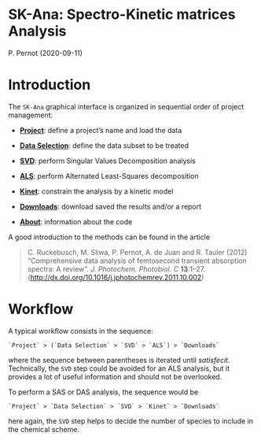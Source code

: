 SK-Ana: Spectro-Kinetic matrices Analysis
================
P. Pernot
(2020-09-11)


# Introduction

The `SK-Ana` graphical interface is organized in sequential order of
project management:

  - [__Project__](project.html): define a project’s name and load the data

  - [__Data Selection__](data.html): define the data subset to be treated

  - [__SVD__](svd.html): perform Singular Values Decomposition analysis

  - [__ALS__](als.html): perform Alternated Least-Squares decomposition

  - [__Kinet__](kinet.html): constrain the analysis by a kinetic model

  - [__Downloads__](downloads.html): 
  download saved the results and/or a report

  - [__About__](about.html): information about the code

A good introduction to the methods can be found in the article

> C. Ruckebusch, M. Sliwa, P. Pernot, A. de Juan and R. Tauler (2012)
> “Comprehensive data analysis of femtosecond transient absorption
> spectra: A review”. *J. Photochem. Photobiol. C* **13**:1–27.
> (<http://dx.doi.org/10.1016/j.jphotochemrev.2011.10.002>)

# Workflow

A typical workflow consists in the sequence:

    `Project` > (`Data Selection` > `SVD` > `ALS`) > `Downloads`

where the sequence between parentheses is iterated until *satisfecit*.
Technically, the `SVD` step could be avoided for an ALS analysis, but it
provides a lot of useful information and should not be overlooked.

To perform a SAS or DAS analysis, the sequence would be

    `Project` > `Data Selection` > `SVD` > `Kinet` > `Downloads`

here again, the `SVD` step helps to decide the number of species to
include in the chemical scheme.

